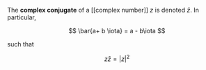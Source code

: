 The **complex conjugate** of a [[complex number]] $z$ is denoted $\bar{z}$. In particular,

$$
\bar{a+ b \iota} = a - b\iota
$$


such that

$$
z\bar{z}=|z|^2
$$